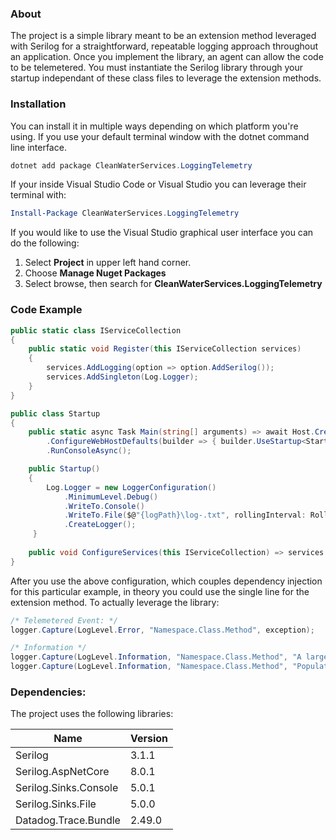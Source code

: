### About

The project is a simple library meant to be an extension method leveraged with Serilog for a straightforward, repeatable logging approach throughout an application.  Once you implement the library,  an agent can allow the code to be telemetered. You must instantiate the Serilog library through your startup independant of these class files to leverage the extension methods.

### Installation

You can install it in multiple ways depending on which platform you're using. If you use your default terminal window with the dotnet command line interface.

```powershell
dotnet add package CleanWaterServices.LoggingTelemetry
```

If your inside Visual Studio Code or Visual Studio you can leverage their terminal with:

```powershell
Install-Package CleanWaterServices.LoggingTelemetry
```

If you would like to use the Visual Studio graphical user interface you can do the following:

1. &#x20;Select **Project** in upper left hand corner.
2. &#x20;Choose **Manage Nuget Packages**
3. &#x20;Select browse, then search for **CleanWaterServices.LoggingTelemetry**

### Code Example

```csharp
public static class IServiceCollection
{
    public static void Register(this IServiceCollection services)
    {
        services.AddLogging(option => option.AddSerilog());
        services.AddSingleton(Log.Logger);
    }
}
```

```csharp
public class Startup
{
    public static async Task Main(string[] arguments) => await Host.CreateDefaultBuilder(arguments)
        .ConfigureWebHostDefaults(builder => { builder.UseStartup<Startup>(); })
        .RunConsoleAsync();

    public Startup()
    {
        Log.Logger = new LoggerConfiguration()
            .MinimumLevel.Debug()
            .WriteTo.Console()
            .WriteTo.File($@"{logPath}\log-.txt", rollingInterval: RollingInterval.Day)
            .CreateLogger();
     }
    
    public void ConfigureServices(this IServiceCollection) => services.Register();
}
```

After you use the above configuration, which couples dependency injection for this particular example, in theory you could use the single line for the extension method. To actually leverage the library:

```csharp
/* Telemetered Event: */
logger.Capture(LogLevel.Error, "Namespace.Class.Method", exception);

/* Information */
logger.Capture(LogLevel.Information, "Namespace.Class.Method", "A large block", "of text", "that should be iterated", "over multiple lines.");
logger.Capture(LogLevel.Information, "Namespace.Class.Method", "Populate param with a single entry.");
```

### Dependencies:

The project uses the following libraries:

| Name                  | Version |
| --------------------- | ------- |
| Serilog               | 3.1.1   |
| Serilog.AspNetCore    | 8.0.1   |
| Serilog.Sinks.Console | 5.0.1   |
| Serilog.Sinks.File    | 5.0.0   |
| Datadog.Trace.Bundle  | 2.49.0  |

<br>
